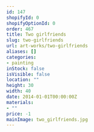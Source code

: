 ```yaml
---
id: 147
shopifyId: 0
shopifyOptionId: 0
order: 467
title: Two girlfriends
slug: two-girlfriends
url: art-works/two-girlfriends
aliases: []
categories:
- painting
inStock: false
isVisible: false
location: ""
height: 30
width: 40
date: 2014-01-01T00:00:00Z
materials:
- ""
price: -1
mainImage: two_girlfriends.jpg
---
```


